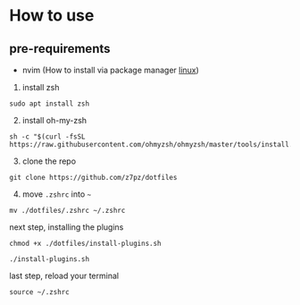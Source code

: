 
# How to use
## pre-requirements
- nvim (How to install via package manager [linux](https://github.com/neovim/neovim/blob/master/INSTALL.md#linux))

1. install zsh 
```
sudo apt install zsh
```
2. install oh-my-zsh 
```
sh -c "$(curl -fsSL https://raw.githubusercontent.com/ohmyzsh/ohmyzsh/master/tools/install.sh)"
```
3. clone the repo 
```
git clone https://github.com/z7pz/dotfiles
```
4. move `.zshrc` into `~` 
```
mv ./dotfiles/.zshrc ~/.zshrc
```
next step, installing the plugins
```
chmod +x ./dotfiles/install-plugins.sh
```
```
./install-plugins.sh
```
last step, reload your terminal
```
source ~/.zshrc
```
